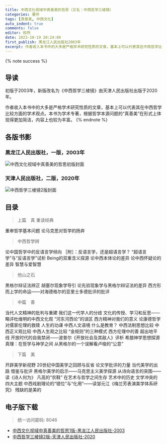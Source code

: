 ```yaml
---
title: 中西文化视域中真善美的哲思（又名：中西哲学三棱镜）
categories: 著作
tags: [真善美, 中西文化]
auto_indent: true
comments: false
editor: 皎然
date: 2023-10-19 20:24:09
first_publish: 黑龙江人民出版社2003年
excerpt: 作者收入本书中的大多是严格学术研究性质的文章，基本上可以代表其在中西哲学比较方面的学术观点。本书为学术专著，根据哲学本源问题的“真善美”在形式上体现得更加简洁，内容上也较为丰富。
---
```

{% note success %}
## 导读
初版于2003年，新版改名为《中西哲学三棱镜》由天津人民出版社出版于2020年。

作者收入本书中的大多是严格学术研究性质的文章，基本上可以代表其在中西哲学比较方面的学术观点。本书为学术专著，根据哲学本源问题的“真善美”在形式上体现得更加简洁，内容上也较为丰富。
{% endnote %}
## 各版书影
### 黑龙江人民出版社，一版，2003年
![中西文化视域中真善美的哲思初版封面](/images/中西文化视域中真善美的哲思1版封面.png)
### 天津人民出版社，二版，2020年
![中西哲学三棱镜2版封面](/images/中西哲学三棱镜2版封面.jpg)

## 目录
> 上篇　真
> 重读经典

重审哲学基本问题
论马克思对哲学的扬弃
> 中西哲学辨

论中国哲学中的反语言学倾向
［附］：反语言学，还是超语言学？
“超语言学”与“反语言学”试析
Being的双重含义探源
论中西本体论的差异
论中西怀疑论的差异
智慧与爱智慧
> 他山之石

黑格尔辩证法辨正
胡塞尔现象学导引
论先验现象学与黑格尔辩证法的差异
西方形而上学的命运——对海德格尔的亚里士多德批评的批评
> 中篇　善

当代人文精神的批判与重建
我们这一代学人的分歧
文化的传授、学习和反思——略评杜维明的中西文化观
“河东河西论”的误区
西方精神对我们的意义
论康德哲学对儒家伦理的救赎
人生的功课
中西人文语境
什么是教育？
中西法制思想比较
中西正义观比较
中西人生观之比较
“金规则”的三种模式
西方伦理中的善
超出地平线
开放时代的自我禁闭——波普尔《开放社会及其敌人》评析
希腊神学思想探源
真理：在哲学与神学之间
从黑格尔的一个误解看卢梭的“公意”

> 下篇　美

开辟美学新视野
20世纪中国美学之回顾与反省
论文学批评的力量
当代美学的出路
借鉴与批评
黑格尔美学的启示——马克思主义美学探源
从诗向语言的突围——读《诗人何为》
凡高的“农鞋”
在艺术与哲学之间生存
艺术中的历史
文学冲突的四大主题
中西戏剧理论的“错位”与“化用”——读邹元江《梅兰芳表演美学体系研究》
残缺的是美的

## 电子版下载
> 统一访问密码: 8046

- [中西文化视域中真善美的哲思1版-黑龙江人民出版社-2003](https://url92.ctfile.com/f/21466692-961460445-9988c1?p=8046)
- [中西哲学三棱镜2版-天津人民出版社-2020](https://url92.ctfile.com/f/21466692-961586400-ca3d68?p=8046)
